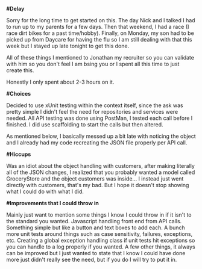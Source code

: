 **#Delay**

Sorry for the long time to get started on this. The day Nick and I talked I had to run up to my parents for a few days.
Then that weekend, I had a race (I race dirt bikes for a past time/hobby).
Finally, on Monday, my son had to be picked up from Daycare for having the flu so I am still dealing with that this week but I stayed up late tonight to get this done.

All of these things I mentioned to Jonathan my recruiter so you can validate with him so you don't feel I am bsing you or I spent all this time to just create this.

Honestly I only spent about 2-3 hours on it.

**#Choices**

Decided to use xUnit testing within the context itself, since the ask was pretty simple I didn't feel the need for repositories and services were needed. 
All API testing was done using PostMan, I tested each call before I finished. 
I did use scaffolding to start the calls but then altered. 

As mentioned below, I basically messed up a bit late with noticing the object and I already had my code recreating the JSON file properly per API call. 

**#Hiccups**

Was an idiot about the object handling with customers, after making literally all of the JSON changes, I realized that you probably wanted a model called GroceryStore and the object customers was inside...
I instead just went directly with customers, that's my bad. But I hope it doesn't stop showing what I could do with what I did.

**#Improvements that I could throw in**

Mainly just want to mention some things I know I could throw in if it isn't to the standard you wanted.
Javascript handling front end from API calls. Something simple but like a button and text boxes to add each.
A bunch more unit tests around things such as case sensitivity, failures, exceptions, etc. 
Creating a global exception handling class if unit tests hit exceptions so you can handle to a log properly if you wanted. 
A few other things, it always can be improved but I just wanted to state that I know I could have done more just didn't really see the need, but if you do I will try to put it in.
